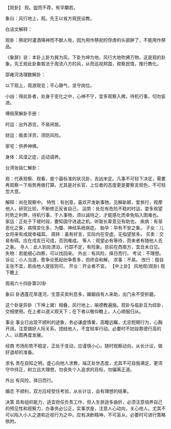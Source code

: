 【观卦】
观。盥而不荐，有孚顒若。

象曰：风行地上，观。先王以省方观民设教。

白话文解释：

观卦：祭祀时灌酒降神而不献人牲，因为用作祭祀的俘虏的头部肿了，不能用作祭品。

《象辞》说：本卦上卦为巽为风，下卦为坤为地，风行大地吹拂万物，这是观的卦象。先王观此卦象取法于周流八方的风，从而巡视邦国，观察民情，推行教化。

邵雍河洛理数解卦：

以下观上，周游观览；平心静气，坚守岗位。

小凶：得此卦者，处身于变化之中，心神不宁，宜多观察入微，待机行事，切勿妄进。

傅佩荣解卦手册：

时运：出外游览，不易闲居。

财运：贩卖洋货，须防风险。

家宅：供养神佛。

身体：风湿之症，运动调养。

台湾张铭仁解卦：

观：代表观察、观看，是个最标准的状况卦，吉凶未定。凡事不可轻下决定，需要再观察一下局势再做打算。尤其是对长官、上位者的态度更是要察言观色，不可轻忽大意。

解释：尚在观察中。
特性：有创意，喜欢开发新事物，见解新颖，爱旅行，观摩他人，研究比较，不断修正反省自己。
运势：处在有危险不稳的时运，耍多观望时势之利弊，待机行事，于人事物，须以诚待之，才能感化而幸免陷入困难也。
家运：正处于下坡时段，要知固守进退之机，听取长辈意见有助也。
疾病：有渐恶化之象，病情变化多，为腹、神经系统病症。
胎孕：孕有不安之象。
子女：儿女将来有成就幸福耳。
周转：虽有好言，实际内在空虚。无指望居多。
买卖：交易有碍。应在戌亥日可成，否则难成。
等人：观望必有等待，而来者有随他人去之象。
寻人：此人到处漂泊，行踪不定，有险象。目前在西南方，宜丑未日见。
失物：若能细心四察，可以找回来。
外出：有风险，择日而行。
考试：不理想。
诉讼：小人当道，愈争论惹起纷争愈多，但终会和解。
求事：不易。
改行：擅自主张不宜，若由他人提拔则可。
开业：开业者不宜。
【中上卦】 风地观(观卦) 观下瞻上

周易六十四卦第20卦

象曰 卦遇蓬花旱逢河，生意买卖利息多，婚姻自有人来助，出门永不受折磨。

这个卦是异卦（下坤上巽）相叠，风行地上，喻德教遍施。观卦与临卦互为综卦，交相使用。在上者以道义观天下；在下者以敬仰瞻上，人心顺服归从。

事业 事业已出现不顺利的迹象，务必谦虚慎重，高瞻远瞩，尤忌短期行为，心胸开阔，注意搞好人际关系，团结他人，不宜轻率行动。必要时不妨投靠德行高的人，以图再度发展。

经商 市场形势不稳定，正处于变动，应谨慎小心，随时观察动向，从长计议，做好退却的准备。

求名 贵在自知之明，虚心向他人求教，端正处世态度，尤其不可自我满足，更须守中持正，树立远大理想，勿丧失个人追求的目标，勿偏离正道。

外出 有风险，择日而行。

婚恋 不顺利，双方应经受住考验，从长计议，会有理想的结果。

决策 具有组织能力，适宜担任负责工作，但人生旅途多曲折，必须注意培养自己的预见性和观察力，办事务必公正，实事求是，注意人心动向，关心他人。尤其不可以陷入小人之道和近视行为之中。应有决断精神，不可盲从，必要时可进行策略依附。
